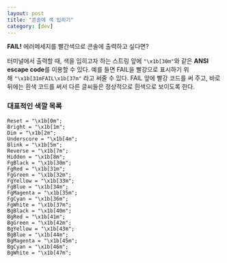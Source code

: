 ```yaml
---
layout: post
title: "콘솔에 색 입히기"
category: [dev]
---
```


**FAIL!** 에러메세지를 빨간색으로 콘솔에 출력하고 싶다면?

터미널에서 출력할 때, 색을 입히고자 하는 스트링 앞에 `"\x1b[30m"`와 같은 **ANSI escape code**를 이용할 수 있다. 예를 들면 FAIL을 빨강으로 표시하기 위해 `"\x1b[31mFAIL\x1b[37m"` 라고 써줄 수 있다. FAIL 앞에 빨강 코드를 써 주고, 바로 뒤에는 흰색 코드를 써서 다른 글씨들은 정상적으로 흰색으로 보이도록 한다.

### **대표적인 색깔 목록**

    Reset = "\x1b[0m";
    Bright = "\x1b[1m";
    Dim = "\x1b[2m";
    Underscore = "\x1b[4m";
    Blink = "\x1b[5m";
    Reverse = "\x1b[7m";
    Hidden = "\x1b[8m";
    FgBlack = "\x1b[30m";
    FgRed = "\x1b[31m";
    FgGreen = "\x1b[32m";
    FgYellow = "\x1b[33m";
    FgBlue = "\x1b[34m";
    FgMagenta = "\x1b[35m";
    FgCyan = "\x1b[36m";
    FgWhite = "\x1b[37m";
    BgBlack = "\x1b[40m";
    BgRed = "\x1b[41m";
    BgGreen = "\x1b[42m";
    BgYellow = "\x1b[43m";
    BgBlue = "\x1b[44m";
    BgMagenta = "\x1b[45m";
    BgCyan = "\x1b[46m";
    BgWhite = "\x1b[47m";

